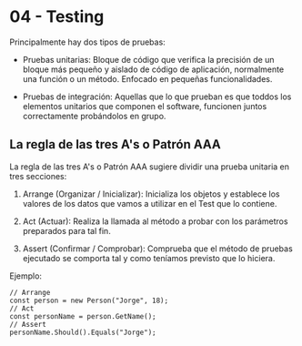 # 04 - Testing

Principalmente hay dos tipos de pruebas:

- Pruebas unitarias: Bloque de código que verifica la precisión de un bloque más pequeño y aislado de código de aplicación, normalmente una función o un método. Enfocado en pequeñas funcionalidades.

- Pruebas de integración: Aquellas que lo que prueban es que toddos los elementos unitarios que componen el software, funcionen juntos correctamente probándolos en grupo.

## La regla de las tres A's o Patrón AAA
La regla de las tres A's o Patrón AAA sugiere dividir una prueba unitaria en tres secciones:

1. Arrange (Organizar / Inicializar): Inicializa los objetos y establece los valores de los datos que vamos a utilizar en el Test que lo contiene.

2. Act (Actuar): Realiza la llamada al método a probar con los parámetros preparados para tal fin.

3. Assert (Confirmar / Comprobar): Comprueba que el método de pruebas ejecutado se comporta tal y como teníamos previsto que lo hiciera.

Ejemplo: 

```
// Arrange
const person = new Person("Jorge", 18);
// Act
const personName = person.GetName();
// Assert
personName.Should().Equals("Jorge");
```